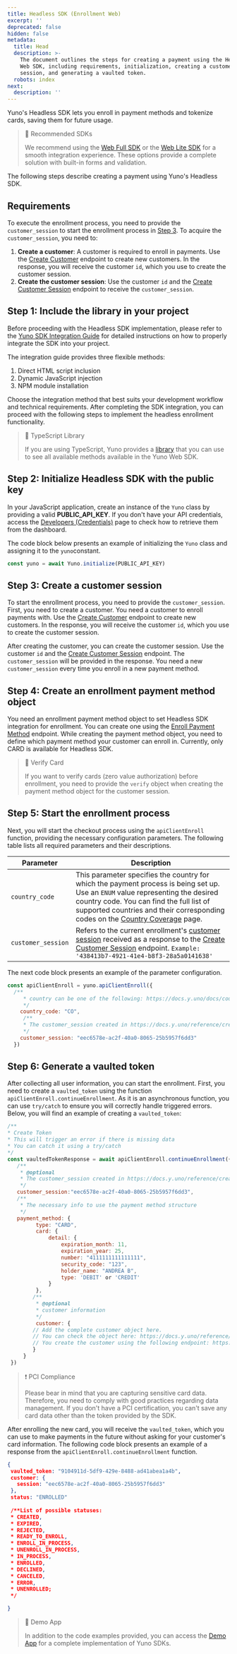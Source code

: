```yaml
---
title: Headless SDK (Enrollment Web)
excerpt: ''
deprecated: false
hidden: false
metadata:
  title: Head
  description: >-
    The document outlines the steps for creating a payment using the Headless
    Web SDK, including requirements, initialization, creating a customer
    session, and generating a vaulted token.
  robots: index
next:
  description: ''
---
```

Yuno's Headless SDK lets you enroll in payment methods and tokenize cards, saving them for future usage.

> 📘 Recommended SDKs
>
> We recommend using the [Web Full SDK](full-checkout-sdk) or the [Web Lite SDK](lite-checkout-sdk) for a smooth integration experience. These options provide a complete solution with built-in forms and validation.

The following steps describe creating a payment using Yuno's Headless SDK.

## Requirements

To execute the enrollment process, you need to provide the `customer_session` to start the enrollment process in [Step 3](doc:headless-sdk-enrollment#step-3-create-a-customer-session). To acquire the  `customer_session`, you need to:

1. **Create a customer**: A customer is required to enroll in payments. Use the [Create Customer](ref:create-customer) endpoint to create new customers. In the response, you will receive the customer `id`, which you use to create the customer session.
2. **Create the customer session**: Use the  customer `id` and the [Create Customer Session](ref:create-customer-session) endpoint to receive the `customer_session`.

## Step 1: Include the library in your project

Before proceeding with the Headless SDK implementation, please refer to the [Yuno SDK Integration Guide](doc:yuno-sdk-integration-guide) for detailed instructions on how to properly integrate the SDK into your project.

The integration guide provides three flexible methods:

1. Direct HTML script inclusion
2. Dynamic JavaScript injection
3. NPM module installation

Choose the integration method that best suits your development workflow and technical requirements. After completing the SDK integration, you can proceed with the following steps to implement the headless enrollment functionality.

> 📘 TypeScript Library
>
> If you are using TypeScript, Yuno provides a [library](https://www.npmjs.com/package/@yuno-payments/sdk-web-types) that you can use to see all available methods available in the Yuno Web SDK.

## Step 2: Initialize Headless SDK with the public key

In your JavaScript application, create an instance of the `Yuno` class by providing a valid **PUBLIC\_API\_KEY**. If you don't have your API credentials, access the [Developers (Credentials)](doc:developers-credentials) page to check how to retrieve them from the dashboard.

The code block below presents an example of initializing the `Yuno` class and assigning it to the `yuno`constant.

```javascript
const yuno = await Yuno.initialize(PUBLIC_API_KEY)
```

## Step 3: Create a customer session

To start the enrollment process, you need to provide the `customer_session`. First, you need to create a customer. You need a customer to enroll payments with. Use the [Create Customer](ref:create-customer) endpoint to create new customers. In the response, you will receive the customer `id`, which you use to create the customer session.

After creating the customer, you can create the customer session. Use the  customer `id` and the [Create Customer Session](ref:create-customer-session) endpoint. The `customer_session` will be provided in the response. You need a new `customer_session` every time you enroll in a new payment method.

## Step 4: Create an enrollment payment method object

You need an enrollment payment method object to set Headless SDK integration for enrollment. You can create one using the [Enroll Payment Method](ref:enroll-payment-method-checkout) endpoint. While creating the payment method object, you need to define which payment method your customer can enroll in. Currently, only CARD is available for Headless SDK.

> 🚧 Verify Card
>
> If you want to verify cards (zero value authorization) before enrollment, you need to provide the `verify` object when creating the payment method object for the customer session.

## Step 5: Start the enrollment process

Next, you will start the checkout process using the `apiClientEnroll` function, providing the necessary configuration parameters. The following table lists all required parameters and their descriptions.

| Parameter          | Description                                                                                                                                                                                                                                                                                   |
| ------------------ | --------------------------------------------------------------------------------------------------------------------------------------------------------------------------------------------------------------------------------------------------------------------------------------------- |
| `country_code`     | This parameter specifies the country for which the payment process is being set up. Use an `ENUM` value representing the desired country code. You can find the full list of supported countries and their corresponding codes on the [Country Coverage](doc:country-coverage-yuno-sdk) page. |
| `customer_session` | Refers to the current enrollment's [customer session](doc:sessions) received as a response to the [Create Customer Session](ref:create-customer-session) endpoint. `Example: '438413b7-4921-41e4-b8f3-28a5a0141638'`                                                                          |

The next code block presents an example of the parameter configuration.

```javascript
const apiClientEnroll = yuno.apiClientEnroll({
  /**
     * country can be one of the following: https://docs.y.uno/docs/country-coverage-yuno-sdk
     */
    country_code: "CO",
     /**
     * The customer_session created in https://docs.y.uno/reference/create-customer-session
     */
    customer_session: "eec6578e-ac2f-40a0-8065-25b5957f6dd3"
  })
```

## Step 6: Generate a vaulted token

After collecting all user information, you can start the enrollment. First, you need to create a `vaulted_token` using the function `apiClientEnroll.continueEnrollment`. As it is an asynchronous function, you can use `try/catch` to ensure you will correctly handle triggered errors. Below, you will find an example of creating a  `vaulted_token`:

```javascript
/**
* Create Token
* This will trigger an error if there is missing data
* You can catch it using a try/catch
*/
const vaultedTokenResponse = await apiClientEnroll.continueEnrollment({
   /**
    * @optional
    * The customer_session created in https://docs.y.uno/reference/create-customer-session
    */
   customer_session:"eec6578e-ac2f-40a0-8065-25b5957f6dd3",
   /**
    * The necessary info to use the payment method structure
    */
   payment_method: {
         type: "CARD",
         card: {
             detail: {
                 expiration_month: 11,
                 expiration_year: 25,
                 number: "4111111111111111",
                 security_code: "123",
                 holder_name: "ANDREA B",
                 type: 'DEBIT' or 'CREDIT'
             }
         },
        /**
         * @optional
         * customer information
         */
         customer: {
        // Add the complete customer object here.
        // You can check the object here: https://docs.y.uno/reference/the-customer-object
        // You create the customer using the following endpoint: https://docs.y.uno/reference/create-customer
        }
     }
 })

```

> ❗️ PCI Compliance
>
> Please bear in mind that you are capturing sensitive card data. Therefore, you need to comply with good practices regarding data management. If you don't have a PCI certification, you can't save any card data other than the token provided by the SDK.

After enrolling the new card, you will receive the `vaulted_token`, which you can use to make payments in the future without asking for your customer's card information. The following code block presents an example of a response from the `apiClientEnroll.continueEnrollment` function.

```json
{
 vaulted_token: "9104911d-5df9-429e-8488-ad41abea1a4b",
 customer: {
   session: "eec6578e-ac2f-40a0-8065-25b5957f6dd3"
 },
 status: "ENROLLED" 
 
 /**List of possible statuses:
 * CREATED,
 * EXPIRED,
 * REJECTED,
 * READY_TO_ENROLL,
 * ENROLL_IN_PROCESS,
 * UNENROLL_IN_PROCESS,
 * IN_PROCESS,
 * ENROLLED,
 * DECLINED,
 * CANCELED,
 * ERROR,
 * UNENROLLED;
 */

}

```

> 📘 Demo App
>
> In addition to the code examples provided, you can access the [Demo App](/docs/demo-app) for a complete implementation of Yuno SDKs.